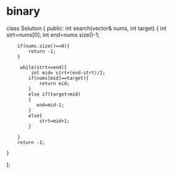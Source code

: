 # binary

class Solution {
public:
    int search(vector<int>& nums, int target) {
        int strt=nums[0];
        int end=nums.size()-1;

        if(nums.size()==0){
            return -1;
        }
       
         while(strt<=end){
             int mid= strt+(end-strt)/2;
            if(nums[mid]==target){
                return mid;
            }   
            else if(target<mid)
            {
               end=mid-1;
            }
            else{
                strt=mid+1;
            }

        }
        return -1;
        
    }
};
